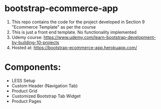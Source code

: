 # bootstrap-ecommerce-app

1. This repo contains the code for the project developed in Section 9 "Ecommerce Template" as per the course
2. This is just a front end template. No functionality implemented
3. Udemy course: https://www.udemy.com/learn-bootstrap-development-by-building-10-projects
4. Hosted at: https://bootstrap-ecommerce-app.herokuapp.com/

# Components:
* LESS Setup 
* Custom Header (Navigation Tab)
* Product Grid
* Customized Bootstrap Tab Widget
* Product Pages
